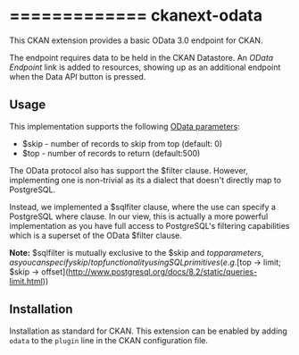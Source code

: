 =============
ckanext-odata
=============

This CKAN extension provides a basic OData 3.0 endpoint for CKAN.

The endpoint requires data to be held in the CKAN Datastore.
An _OData Endpoint_ link is added to resources, showing up as an additional endpoint when the Data API button is pressed.

Usage
-----
This implementation supports the following [OData parameters](http://www.odata.org/documentation/odata-version-3-0/odata-version-3-0-core-protocol/):
* $skip - number of records to skip from top (default: 0)
* $top - number of records to return (default:500)

The OData protocol also has support the $filter clause.  However, implementing one is non-trivial as its a dialect that doesn't directly map to PostgreSQL.

Instead, we implemented a $sqlfiter clause, where the use can specify a PostgreSQL where clause.  In our view, this is actually a more powerful implementation as you have full access to PostgreSQL's filtering capabilities which is a superset of the OData $filter clause.

**Note:** $sqlfilter is mutually exclusive to the $skip and $top parameters, as you can specify skip/top functionality using SQL primitives (e.g. [$top -> limit; $skip -> offset](http://www.postgresql.org/docs/8.2/static/queries-limit.html))


Installation
------------

Installation as standard for CKAN.
This extension can be enabled by adding `odata` to the `plugin` line
in the CKAN configuration file.
